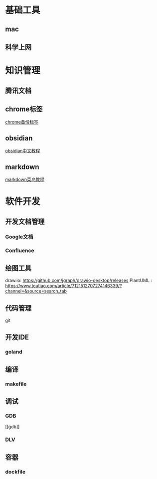# 基础工具
## mac
## 科学上网



# 知识管理
## 腾讯文档

## chrome标签
[chrome备份标签](file:////Users/qiang.lilq/Documents/backup/bookmarks_2022_7_15.html)

## obsidian
[obsidian中文教程](https://publish.obsidian.md/chinesehelp/01+2021%E6%96%B0%E6%95%99%E7%A8%8B/2021%E5%B9%B4%E6%96%B0%E6%95%99%E7%A8%8B)

## markdown
[markdown菜鸟教程](https://www.runoob.com/markdown/md-tutorial.html)

# 软件开发
## 开发文档管理
###  Google文档
### Confluence

## 绘图工具
draw.io: https://github.com/jgraph/drawio-desktop/releases
PlantUML : https://www.toutiao.com/article/7121512707274146339/?channel=&source=search_tab

## 代码管理
git

## 开发IDE
### goland

## 编译
### makefile

## 调试
### GDB
[[gdb]]

### DLV

## 容器
### dockfile



